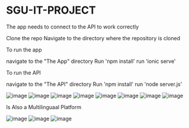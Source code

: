 ﻿# SGU-IT-PROJECT
The app needs to connect to the API to work correctly

Clone the repo
Navigate to the directory where the repository is cloned

To run the app

navigate to the "The App" directory
Run 'npm install' 
run 'ionic serve'

To run the API

navigate to the "The API" directory
Run 'npm install' 
run 'node server.js'

![image](https://user-images.githubusercontent.com/26829169/151273524-7a5fe745-e24d-41c7-b516-cc5099635744.png)
![image](https://user-images.githubusercontent.com/26829169/151273536-d154dc63-6814-47bc-853a-e0f7fc28b057.png)
![image](https://user-images.githubusercontent.com/26829169/151273700-b438486b-e9da-45b0-a8be-7616663e995e.png)
![image](https://user-images.githubusercontent.com/26829169/151273716-6f98c061-ebd7-4f9e-8d76-c60d423305bc.png)
![image](https://user-images.githubusercontent.com/26829169/151273761-0c68fdbb-5a3a-4530-80b2-22933900b8cb.png)
![image](https://user-images.githubusercontent.com/26829169/151273834-adf3fe89-d933-4432-92d5-afda9add4d6e.png)
![image](https://user-images.githubusercontent.com/26829169/151273849-1d825b7d-2878-4611-9f45-ea9b051fb1cf.png)
![image](https://user-images.githubusercontent.com/26829169/151273856-79c9e4f4-bad1-4ec9-a73c-2ae681182ecd.png)

Is Also a Multilinguaal Platform

![image](https://user-images.githubusercontent.com/26829169/151273927-12aa0a81-2e9e-43d6-b615-53c04625b608.png)
![image](https://user-images.githubusercontent.com/26829169/151273973-2e0673d0-f971-4f6b-97d4-5e437e8565db.png)
![image](https://user-images.githubusercontent.com/26829169/151273982-aa800023-1159-4d09-943e-6991dd3f6325.png)
